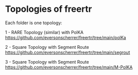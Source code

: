 # Topologies of freertr

Each folder is one topology:

1 - RARE Topology (similar) with PolKA https://github.com/eversonscherrer/freertr/tree/main/polKa

2 - Square Topology with Segment Route https://github.com/eversonscherrer/freertr/tree/main/segrout

3 - Square Topology with Segment Route https://github.com/eversonscherrer/freertr/tree/main/M-PolKA
